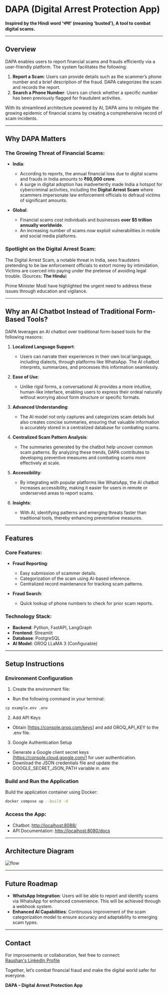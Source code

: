 # DAPA (Digital Arrest Protection App)

**Inspired by the Hindi word 'धप्पा' (meaning ‘busted’), A tool to combat digital scams.**

---

## Overview
DAPA enables users to report financial scams and frauds efficiently via a user-friendly platform. The system facilitates the following:

1. **Report a Scam**: Users can provide details such as the scammer’s phone number and a brief description of the fraud. DAPA categorizes the scam and records the report.
2. **Search a Phone Number**: Users can check whether a specific number has been previously flagged for fraudulent activities.

With its streamlined architecture powered by AI, DAPA aims to mitigate the growing epidemic of financial scams by creating a comprehensive record of scam incidents.

---

## Why DAPA Matters
### The Growing Threat of Financial Scams:
- **India**:
  - According to reports, the annual financial loss due to digital scams and frauds in India amounts to **₹60,000 crore**.
  - A surge in digital adoption has inadvertently made India a hotspot for cybercriminal activities, including the **Digital Arrest Scam** where scammers impersonate law enforcement officials to defraud victims of significant amounts.

- **Global**:
  - Financial scams cost individuals and businesses **over $5 trillion annually worldwide**.
  - An increasing number of scams now exploit vulnerabilities in mobile and social media platforms.

### Spotlight on the Digital Arrest Scam:
The Digital Arrest Scam, a notable threat in India, sees fraudsters pretending to be law enforcement officials to extort money by intimidation. Victims are coerced into paying under the pretense of avoiding legal trouble. (Sources: **The Hindu**)

Prime Minister Modi have highlighted the urgent need to address these issues through education and vigilance.

---

## Why an AI Chatbot Instead of Traditional Form-Based Tools?
DAPA leverages an AI chatbot over traditional form-based tools for the following reasons:

1. **Localized Language Support**:
   - Users can narrate their experiences in their own local language, including dialects, through platforms like WhatsApp. The AI chatbot interprets, summarizes, and processes this information seamlessly.

2. **Ease of Use**:
   - Unlike rigid forms, a conversational AI provides a more intuitive, human-like interface, enabling users to express their ordeal naturally without worrying about form structure or specific formats.

3. **Advanced Understanding**:
   - The AI model not only captures and categorizes scam details but also creates concise summaries, ensuring that valuable information is accurately stored in a centralized database for combating scams.

4. **Centralized Scam Pattern Analysis**:
   - The summaries generated by the chatbot help uncover common scam patterns. By analyzing these trends, DAPA contributes to developing preventive measures and combating scams more effectively at scale.

5. **Accessibility**:
   - By integrating with popular platforms like WhatsApp, the AI chatbot increases accessibility, making it easier for users in remote or underserved areas to report scams.

6. **Insights**:
   - With AI, identifying patterns and emerging threats faster than traditional tools, thereby enhancing preventative measures.

---

## Features
### Core Features:
- **Fraud Reporting**:
  - Easy submission of scammer details.
  - Categorization of the scam using AI-based inference.
  - Centralized record maintenance for tracking scam patterns.

- **Fraud Search**:
  - Quick lookup of phone numbers to check for prior scam reports.

### Technology Stack:
- **Backend**: Python, FastAPI, LangGraph
- **Frontend**: Streamlit
- **Database**: PostgreSQL
- **AI Model**: GROQ LLaMA 3 (Configurable)

---

## Setup Instructions
### Environment Configuration
1. Create the environment file:
- Run the following command in your terminal:
```bash
cp example.env .env
```

2. Add API Keys
- Obtain [https://console.groq.com/keys] and add GROQ_API_KEY to the .env file.

3. Google Authentication Setup
- Generate a Google client secret keys [https://console.cloud.google.com/] for user authentication.
- Download the JSON credentials file and update the GOOGLE_SECRET_JSON_PATH variable in .env

### Build and Run the Application
Build the application container using Docker:
```bash
docker compose up --build -d
```

### Access the App:
- Chatbot: [http://localhost:8088/](http://localhost:8088/)
- API Documentation: [http://localhost:8080/docs](http://localhost:8080/docs)

---

## Architecture Diagram
![flow](https://github.com/user-attachments/assets/c51bd311-7b9b-4e9c-888b-190fc08e4da0)

---

## Future Roadmap
- **WhatsApp Integration**: Users will be able to report and identify scams via WhatsApp for enhanced convenience. This will be achieved through a webhook system.
- **Enhanced AI Capabilities**: Continuous improvement of the scam categorization model to ensure accuracy and adaptability to emerging scam types.
---

## Contact
For improvements or collaboration, feel free to connect:  
[Raushan's LinkedIn Profile](https://www.linkedin.com/in/raushan-in/)

Together, let’s combat financial fraud and make the digital world safer for everyone. 

**DAPA – Digital Arrest Protection App**
